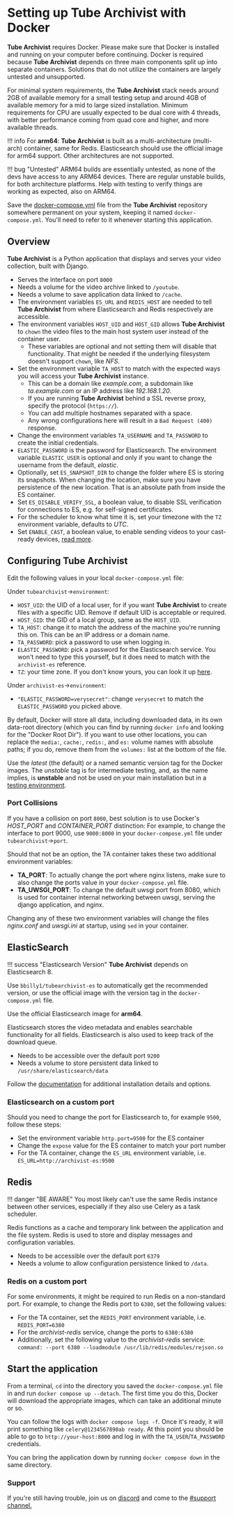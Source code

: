 # Setting up Tube Archivist with Docker  

**Tube Archivist** requires Docker. Please make sure that Docker is installed and running on your computer before continuing.
Docker is required because **Tube Archivist** depends on three main components split up into separate containers. Solutions that do not utilize the containers are largely untested and unsupported.

For minimal system requirements, the **Tube Archivist** stack needs around 2GB of available memory for a small testing setup and around 4GB of available memory for a mid to large sized installation. Minimum requirements for CPU are usually expected to be dual core with 4 threads, with better performance coming from quad core and higher, and more available threads.

!!! info
    For **arm64**: **Tube Archivist** is built as a multi-architecture (multi-arch) container, same for Redis. Elasticsearch should use the official image for arm64 support. Other architectures are not supported.

!!! bug "Untested"
    ARM64 builds are essentially untested, as none of the devs have access to any ARM64 devices. There are regular unstable builds, for both architecture platforms. Help with testing to verify things are working as expected, also on ARM64.


Save the [docker-compose.yml](https://github.com/tubearchivist/tubearchivist/blob/master/docker-compose.yml) file from the **Tube Archivist** repository somewhere permanent on your system, keeping it named `docker-compose.yml`. You'll need to refer to it whenever starting this application.

## Overview  
**Tube Archivist** is a Python application that displays and serves your video collection, built with Django.  

  - Serves the interface on port `8000`
  - Needs a volume for the video archive linked to `/youtube`. 
  - Needs a volume to save application data linked to `/cache`.  
  - The environment variables `ES_URL` and `REDIS_HOST` are needed to tell **Tube Archivist** from where Elasticsearch and Redis respectively are accessible.  
  - The environment variables `HOST_UID` and `HOST_GID` allows **Tube Archivist** to `chown` the video files to the main host system user instead of the container user.
    - These variables are optional and not setting them will disable that functionality. That might be needed if the underlying filesystem doesn't support `chown`, like *NFS*.   
  - Set the environment variable `TA_HOST` to match with the expected ways you will access your **Tube Archivist** instance.
    - This can be a domain like *example.com*, a subdomain like *ta.example.com* or an IP address like *192.168.1.20*.
    - If you are running **Tube Archivist** behind a SSL reverse proxy, specify the protocol (`https://`).
    - You can add multiple hostnames separated with a space.
    - Any wrong configurations here will result in a `Bad Request (400)` response.
  - Change the environment variables `TA_USERNAME` and `TA_PASSWORD` to create the initial credentials.   
  - `ELASTIC_PASSWORD` is the password for Elasticsearch. The environment variable `ELASTIC_USER` is optional and only if you want to change the username from the default, *elastic*.  
  - Optionally, set `ES_SNAPSHOT_DIR` to change the folder where ES is storing its snapshots. When changing the location, make sure you have persistence of the new location. That is an absolute path from inside the ES container.
  - Set `ES_DISABLE_VERIFY_SSL`, a boolean value, to disable SSL verification for connections to ES, e.g. for self-signed certificates.
  - For the scheduler to know what time it is, set your timezone with the `TZ` environment variable, defaults to *UTC*.
  - Set `ENABLE_CAST`, a boolean value, to enable sending videos to your cast-ready devices, [read more](../configuration/cast.md). 


## Configuring Tube Archivist  
Edit the following values in your local `docker-compose.yml` file:  

Under `tubearchivist`->`environment`:

  - `HOST_UID`: the UID of a local user, for if you want **Tube Archivist** to create files with a specific UID. Remove if default UID is acceptable or required.
  - `HOST_GID`: the GID of a local group, same as the `HOST_UID`.
  - `TA_HOST`: change it to match the address of the machine you're running this on. This can be an IP address or a domain name.
  - `TA_PASSWORD`: pick a password to use when logging in.
  - `ELASTIC_PASSWORD`: pick a password for the Elasticsearch service. You won't need to type this yourself, but it does need to match with the `archivist-es` reference.
  - `TZ`: your time zone. If you don't know yours, you can look it up [here](https://www.timezoneconverter.com/cgi-bin/findzone/findzone).

Under `archivist-es`->`environment`:

 - `"ELASTIC_PASSWORD=verysecret"`: change `verysecret` to match the `ELASTIC_PASSWORD` you picked above.


By default, Docker will store all data, including downloaded data, in its own data-root directory (which you can find by running `docker info` and looking for the "Docker Root Dir"). If you want to use other locations, you can replace the `media:`, `cache:`, `redis:`, and `es:` volume names with absolute paths; if you do, remove them from the `volumes:` list at the bottom of the file.

Use the *latest* (the default) or a named semantic version tag for the Docker images. The *unstable* tag is for intermediate testing, and, as the name implies, is **unstable** and not be used on your main installation but in a [testing environment](https://github.com/tubearchivist/tubearchivist/blob/master/CONTRIBUTING.md).  


### Port Collisions  
If you have a collision on port `8000`, best solution is to use Docker's *HOST_PORT* and *CONTAINER_PORT* distinction: For example, to change the interface to port 9000, use `9000:8000` in your `docker-compose.yml` file under `tubearchivist`->`port`.  

Should that not be an option, the TA container takes these two additional environment variables:  

  - **TA_PORT**: To actually change the port where nginx listens, make sure to also change the ports value in your `docker-compose.yml` file.  
  - **TA_UWSGI_PORT**: To change the default uwsgi port from 8080, which is used for container internal networking between uwsgi, serving the django application, and nginx. 
 
Changing any of these two environment variables will change the files *nginx.conf* and *uwsgi.ini* at startup, using `sed` in your container.  

## ElasticSearch  
!!! success "Elasticsearch Version"
    **Tube Archivist** depends on Elasticsearch 8. 

Use `bbilly1/tubearchivist-es` to automatically get the recommended version, or use the official image with the version tag in the `docker-compose.yml` file.

Use the official Elasticsearch image for **arm64**.

Elasticsearch stores the video metadata and enables searchable functionality for all fields. Elasticsearch is also used to keep track of the download queue.

  - Needs to be accessible over the default port `9200`
  - Needs a volume to store persistent data linked to `/usr/share/elasticsearch/data`

Follow the [documentation](https://www.elastic.co/guide/en/elasticsearch/reference/current/docker.html) for additional installation details and options.

### Elasticsearch on a custom port
Should you need to change the port for Elasticsearch to, for example `9500`, follow these steps:

  - Set the environment variable `http.port=9500` for the ES container
  - Change the `expose` value for the ES container to match your port number
  - For the TA container, change the `ES_URL` environment variable, i.e. `ES_URL=http://archivist-es:9500`  

## Redis  

!!! danger "BE AWARE"
    You most likely can't use the same Redis instance between other services, especially if they also use Celery as a task scheduler.

Redis functions as a cache and temporary link between the application and the file system. Redis is used to store and display messages and configuration variables.

  - Needs to be accessible over the default port `6379`
  - Needs a volume to allow configuration persistence linked to `/data`.

### Redis on a custom port
For some environments, it might be required to run Redis on a non-standard port. For example, to change the Redis port to `6380`, set the following values:  

- For the TA container, set the `REDIS_PORT` environment variable, i.e. `REDIS_PORT=6380`
- For the *archivist-redis* service, change the ports to `6380:6380`
- Additionally, set the following value to the *archivist-redis* service: `command: --port 6380 --loadmodule /usr/lib/redis/modules/rejson.so`  

## Start the application

From a terminal, `cd` into the directory you saved the `docker-compose.yml` file in and run `docker compose up --detach`. The first time you do this, Docker will download the appropriate images, which can take an additional minute or so.

You can follow the logs with `docker compose logs -f`. Once it's ready, it will print something like `celery@1234567890ab ready`. At this point you should be able to go to `http://your-host:8000` and log in with the `TA_USER`/`TA_PASSWORD` credentials.

You can bring the application down by running `docker compose down` in the same directory.

### Support

If you're still having trouble, join us on [discord](https://www.tubearchivist.com/discord) and come to the [#support channel.](https://discord.com/channels/920056098122248193/1006394050217246772)